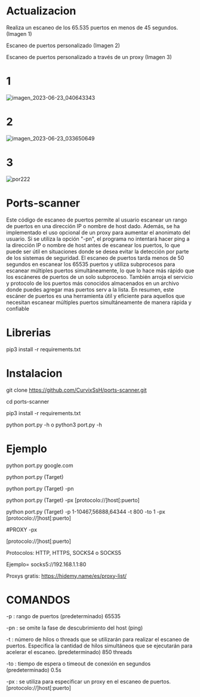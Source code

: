 # Actualizacion 
Realiza un escaneo de los 65.535 puertos en menos de 45 segundos. (Imagen 1)

Escaneo de puertos personalizado (Imagen 2)

Escaneo de puertos personalizado a través de un proxy (Imagen 3)

# 1
![imagen_2023-06-23_040643343](https://github.com/CurvixSsH/ports-scanner/assets/127477293/3a75c4c0-1b3b-4522-9faa-5e601c84fb2a)

# 2
![imagen_2023-06-23_033650649](https://github.com/CurvixSsH/ports-scanner/assets/127477293/656996b2-3d07-4502-a2cd-bf68592d634f)

# 3
![por222](https://github.com/CurvixSsH/ports-scanner/assets/127477293/b410e944-9e76-43c2-a506-1126ce89969f)



# Ports-scanner

Este código de escaneo de puertos permite al usuario escanear un rango de puertos en una dirección IP o nombre de host dado. Además, se ha implementado el uso opcional de un proxy para aumentar el anonimato del usuario. Si se utiliza la opción "-pn", el programa no intentará hacer ping a la dirección IP o nombre de host antes de escanear los puertos, lo que puede ser útil en situaciones donde se desea evitar la detección por parte de los sistemas de seguridad. El escaneo de puertos tarda menos de 50 segundos en escanear los 65535 puertos y utiliza subprocesos para escanear múltiples puertos simultáneamente, lo que lo hace más rápido que los escáneres de puertos de un solo subproceso. También arroja el servicio y protocolo de los puertos más conocidos almacenados en un archivo donde puedes agregar mas puertos serv a la lista. En resumen, este escáner de puertos es una herramienta útil y eficiente para aquellos que necesitan escanear múltiples puertos simultáneamente de manera rápida y confiable

# Librerias

pip3 install -r requirements.txt

# Instalacion

git clone https://github.com/CurvixSsH/ports-scanner.git

cd ports-scanner

pip3 install -r requirements.txt

python port.py -h o python3 port.py -h

# Ejemplo

python port.py google.com

python port.py (Target)

python port.py (Target) -pn

python port.py (Target) -px [protocolo://]host[:puerto]

python port.py (Target) -p 1-10467,56888,64344 -t 800 -to 1 -px [protocolo://]host[:puerto]

#PROXY -px

[protocolo://]host[:puerto]

Protocolos: HTTP, HTTPS, SOCKS4 o SOCKS5

Ejemplo= socks5://192.168.1.1:80

Proxys gratis: https://hidemy.name/es/proxy-list/

# COMANDOS

-p : rango de puertos (predeterminado) 65535

-pn : se omite la fase de descubrimiento del host (ping)

-t : número de hilos o threads que se utilizarán para realizar el escaneo de puertos. Especifica la cantidad de hilos simultáneos que se ejecutarán para acelerar el escaneo. (predeterminado) 850 threads

-to : tiempo de espera o timeout de conexión en segundos (predeterminado) 0.5s

-px : se utiliza para especificar un proxy en el escaneo de puertos. [protocolo://]host[:puerto]







